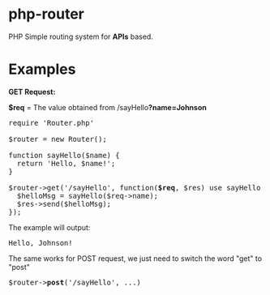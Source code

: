 # php-router
PHP Simple routing system for <b>APIs</b> based.


# Examples
<b>GET Request:</b>  

<b>$req</b> = The value obtained from /sayHello<b>?name=Johnson</b>
<pre>
require 'Router.php'

$router = new Router();

function sayHello($name) {  
  return 'Hello, $name!';
}

$router->get('/sayHello', function(<b>$req</b>, $res) use sayHello {  
  $helloMsg = sayHello($req->name);
  $res->send($helloMsg);  
});
</pre>

The example will output:
<pre>
Hello, Johnson!
</pre>

The same works for POST request, we just need to switch the word "get" to "post"
<pre>
$router-><b>post</b>('/sayHello', ...)
</pre>
